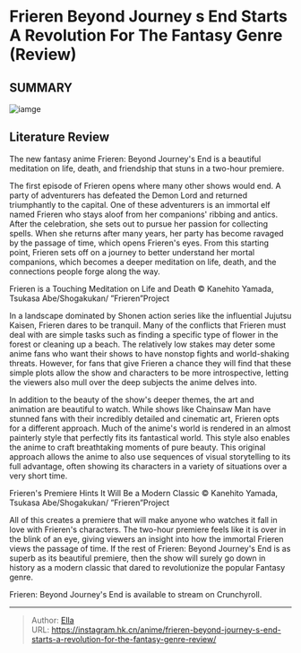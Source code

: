 # Frieren Beyond Journey s End Starts A Revolution For The Fantasy Genre (Review)


## SUMMARY 

![iamge](https://static1.srcdn.com/wordpress/wp-content/uploads/2023/09/frieren-from-a-trailer-for-frieren-beyond-journey-s-end.jpg)

## Literature Review

The new fantasy anime Frieren: Beyond Journey&#39;s End is a beautiful meditation on life, death, and friendship that stuns in a two-hour premiere.





The first episode of Frieren opens where many other shows would end. A party of adventurers has defeated the Demon Lord and returned triumphantly to the capital. One of these adventurers is an immortal elf named Frieren who stays aloof from her companions&#39; ribbing and antics. After the celebration, she sets out to pursue her passion for collecting spells. When she returns after many years, her party has become ravaged by the passage of time, which opens Frieren&#39;s eyes. From this starting point, Frieren sets off on a journey to better understand her mortal companions, which becomes a deeper meditation on life, death, and the connections people forge along the way.





 Frieren is a Touching Meditation on Life and Death 
        ©️ Kanehito Yamada, Tsukasa Abe/Shogakukan/ ”Frieren”Project   

In a landscape dominated by Shonen action series like the influential Jujutsu Kaisen, Frieren dares to be tranquil. Many of the conflicts that Frieren must deal with are simple tasks such as finding a specific type of flower in the forest or cleaning up a beach. The relatively low stakes may deter some anime fans who want their shows to have nonstop fights and world-shaking threats. However, for fans that give Frieren a chance they will find that these simple plots allow the show and characters to be more introspective, letting the viewers also mull over the deep subjects the anime delves into.

In addition to the beauty of the show&#39;s deeper themes, the art and animation are beautiful to watch. While shows like Chainsaw Man have stunned fans with their incredibly detailed and cinematic art, Frieren opts for a different approach. Much of the anime&#39;s world is rendered in an almost painterly style that perfectly fits its fantastical world. This style also enables the anime to craft breathtaking moments of pure beauty. This original approach allows the anime to also use sequences of visual storytelling to its full advantage, often showing its characters in a variety of situations over a very short time.






 Frieren&#39;s Premiere Hints It Will Be a Modern Classic 
        ©️ Kanehito Yamada, Tsukasa Abe/Shogakukan/ ”Frieren”Project   

All of this creates a premiere that will make anyone who watches it fall in love with Frieren&#39;s characters. The two-hour premiere feels like it is over in the blink of an eye, giving viewers an insight into how the immortal Frieren views the passage of time. If the rest of Frieren: Beyond Journey&#39;s End is as superb as its beautiful premiere, then the show will surely go down in history as a modern classic that dared to revolutionize the popular Fantasy genre.

Frieren: Beyond Journey&#39;s End is available to stream on Crunchyroll.



---

> Author: [Ella](https://instagram.hk.cn/)  
> URL: https://instagram.hk.cn/anime/frieren-beyond-journey-s-end-starts-a-revolution-for-the-fantasy-genre-review/  

